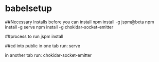 # babelsetup
##Necessary Installs before you can install
npm install -g jspm@beta
npm install -g serve
npm install -g chokidar-socket-emitter

##process to run
jspm install

##cd into public in one tab run:
serve

in another tab run:
chokidar-socket-emitter
